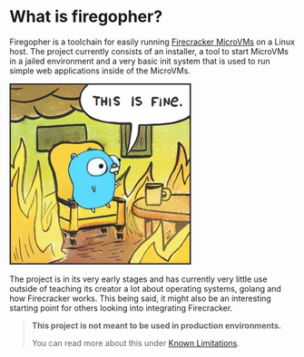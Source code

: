 # What is firegopher?
Firegopher is a toolchain for easily running [Firecracker MicroVMs](https://firecracker-microvm.github.io/) on a Linux host. The project currently consists of an installer, a tool to start MicroVMs in a jailed environment and a very basic init system that is used to run simple web applications inside of the MicroVMs.

![](assets/firegopher-small.jpeg)

The project is in its very early stages and has currently very little use outside of teaching its creator a lot about operating systems, golang and how Firecracker works. This being said, it might also be an interesting starting point for others looking into integrating Firecracker. 

> **This project is not meant to be used in production environments.**
>
> You can read more about this under [Known Limitations](/2-user-guide/).

